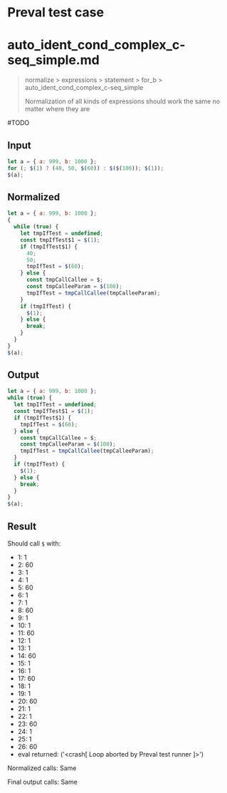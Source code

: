 # Preval test case

# auto_ident_cond_complex_c-seq_simple.md

> normalize > expressions > statement > for_b > auto_ident_cond_complex_c-seq_simple
>
> Normalization of all kinds of expressions should work the same no matter where they are

#TODO

## Input

`````js filename=intro
let a = { a: 999, b: 1000 };
for (; $(1) ? (40, 50, $(60)) : $($(100)); $(1));
$(a);
`````

## Normalized

`````js filename=intro
let a = { a: 999, b: 1000 };
{
  while (true) {
    let tmpIfTest = undefined;
    const tmpIfTest$1 = $(1);
    if (tmpIfTest$1) {
      40;
      50;
      tmpIfTest = $(60);
    } else {
      const tmpCallCallee = $;
      const tmpCalleeParam = $(100);
      tmpIfTest = tmpCallCallee(tmpCalleeParam);
    }
    if (tmpIfTest) {
      $(1);
    } else {
      break;
    }
  }
}
$(a);
`````

## Output

`````js filename=intro
let a = { a: 999, b: 1000 };
while (true) {
  let tmpIfTest = undefined;
  const tmpIfTest$1 = $(1);
  if (tmpIfTest$1) {
    tmpIfTest = $(60);
  } else {
    const tmpCallCallee = $;
    const tmpCalleeParam = $(100);
    tmpIfTest = tmpCallCallee(tmpCalleeParam);
  }
  if (tmpIfTest) {
    $(1);
  } else {
    break;
  }
}
$(a);
`````

## Result

Should call `$` with:
 - 1: 1
 - 2: 60
 - 3: 1
 - 4: 1
 - 5: 60
 - 6: 1
 - 7: 1
 - 8: 60
 - 9: 1
 - 10: 1
 - 11: 60
 - 12: 1
 - 13: 1
 - 14: 60
 - 15: 1
 - 16: 1
 - 17: 60
 - 18: 1
 - 19: 1
 - 20: 60
 - 21: 1
 - 22: 1
 - 23: 60
 - 24: 1
 - 25: 1
 - 26: 60
 - eval returned: ('<crash[ Loop aborted by Preval test runner ]>')

Normalized calls: Same

Final output calls: Same
